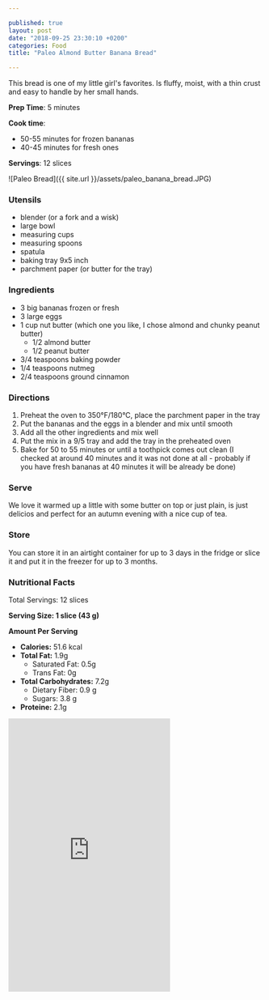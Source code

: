 ```yaml
---

published: true
layout: post
date: "2018-09-25 23:30:10 +0200"
categories: Food
title: "Paleo Almond Butter Banana Bread"

---
```


This bread is one of my little girl's favorites. Is fluffy, moist, with a thin crust and easy to handle by her small hands.

**Prep Time**: 5 minutes

**Cook time**:
- 50-55 minutes for frozen bananas
- 40-45 minutes for fresh ones

**Servings**: 12 slices

![Paleo Bread]({{ site.url }}/assets/paleo_banana_bread.JPG)

### Utensils
- blender (or a fork and a wisk)
- large bowl 
- measuring cups
- measuring spoons
- spatula
- baking tray 9x5 inch
- parchment paper (or butter for the tray)

### Ingredients
- 3 big bananas frozen or fresh
- 3 large eggs
- 1 cup nut butter (which one you like, I chose almond and chunky peanut butter)
  - 1/2 almond butter 
  - 1/2 peanut butter
- 3/4 teaspoons baking powder
- 1/4 teaspoons nutmeg
- 2/4 teaspoons ground cinnamon

### Directions
1. Preheat the oven to 350°F/180°C, place the parchment paper in the tray
2. Put the bananas and the eggs in a blender and mix until smooth
3. Add all the other ingredients and mix well
4. Put the mix in a 9/5 tray and add the tray in the preheated oven
5. Bake for 50 to 55 minutes or until a toothpick comes out clean (I checked at around 40 minutes and it was not done at all - probably if you have fresh bananas at 40 minutes it will be already be done)

### Serve
We love it warmed up a little with some butter on top or just plain, is just delicios and perfect for an autumn evening with a nice cup of tea.

### Store
You can store it in an airtight container for up to 3 days in the fridge or slice it and put it in the freezer for up to 3 months. 

### Nutritional Facts
Total Servings: 12 slices

**Serving Size: 1 slice (43 g)**

**Amount Per Serving**

- **Calories:** 51.6 kcal
- **Total Fat:** 1.9g
  - Saturated Fat: 0.5g
  - Trans Fat: 0g
- **Total Carbohydrates:** 7.2g
  - Dietary Fiber: 0.9 g
  - Sugars: 3.8 g
- **Proteine:** 2.1g

<iframe title="CRONOMETER.com" width="320" height="540" src="https://cronometer.com/facts.html?food=5237593&measure=13321139&labelType=AMERICAN" frameborder="0"></iframe>
